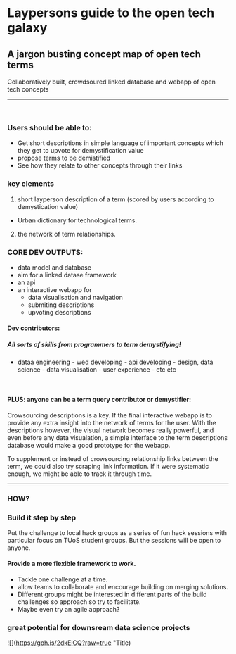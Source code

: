# Laypersons guide to the open tech galaxy
## A jargon busting concept map of open tech terms

Collaboratively built, crowdsoured linked database and webapp of open tech concepts

***

<br>

### Users should be able to:
- Get short descriptions in simple language of important concepts which they get to upvote for demystification value
- propose terms to be demistified
- See how they relate to other concepts through their links 

### key elements
1. short layperson description of a term (scored by users according to demystication value)
- Urban dictionary for technological terms.
2. the network of term relationships.

### CORE DEV OUTPUTS:
- data model and database
- aim for a linked datase framework
- an api
- an interactive webapp for
  - data visualisation and navigation
  - submiting descriptions
  - upvoting descriptions

#### Dev contributors:
##### All sorts of skills from programmers to term demystifying!
- dataa engineering - wed developing - api developing - design, data science - data visualisation - user experience - etc etc

<br>

#### PLUS: anyone can be a term query contributor or demystifier:
Crowsourcing descriptions is a key. If the final interactive webapp is to provide any extra insight into the network of terms for the user. With the descriptions however, the visual network becomes really powerful, and even before any data visualation, a simple interface to the term descriptions database would make a good prototype for the webapp.

To supplement or instead of crowsourcing relationship links between the term, we could also try scraping link information. If it were systematic enough, we might be able to track it through time.

***

### HOW?
### Build it step by step

Put the challenge to local hack groups as a series of fun hack sessions with particular focus on TUoS student groups. But the sessions will be open to anyone. 

#### Provide a more flexible framework to work. 
- Tackle one challenge at a time.
- allow teams to collaborate and encourage building on merging solutions. 
- Different groups might be interested in different parts of the build challenges so approach so try to facilitate. 
- Maybe even try an agile approach?






### great potential for downsream data science projects

![](https://gph.is/2dkEiCQ?raw=true "Title)


